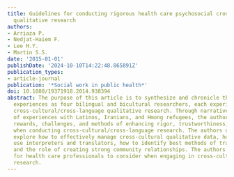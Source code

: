 ```yaml
---
title: Guidelines for conducting rigorous health care psychosocial cross-cultural/language
  qualitative research
authors:
- Arriaza P.
- Nedjat-Haiem F.
- Lee H.Y.
- Martin S.S.
date: '2015-01-01'
publishDate: '2024-10-10T14:22:48.865891Z'
publication_types:
- article-journal
publication: '*Social work in public health*'
doi: 10.1080/19371918.2014.938394
abstract: The purpose of this article is to synthesize and chronicle the authors'
  experiences as four bilingual and bicultural researchers, each experienced in conducting
  cross-cultural/cross-language qualitative research. Through narrative descriptions
  of experiences with Latinos, Iranians, and Hmong refugees, the authors discuss their
  rewards, challenges, and methods of enhancing rigor, trustworthiness, and transparency
  when conducting cross-cultural/cross-language research. The authors discuss and
  explore how to effectively manage cross-cultural qualitative data, how to effectively
  use interpreters and translators, how to identify best methods of transcribing data,
  and the role of creating strong community relationships. The authors provide guidelines
  for health care professionals to consider when engaging in cross-cultural qualitative
  research.
---
```

